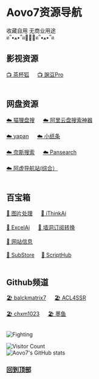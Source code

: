# Aovo7资源导航
收藏自用 无商业用途<br>
ฅ՞•ﻌ•՞ฅ🍱🍱🍱ฅ՞•ﻌ•՞ฅ
## **影视资源**
[📺 茶杯狐](https://cupfox.app) &emsp; [📺 豌豆Pro](https://wandou.la/)  <br><br>
## **网盘资源**
 [☁️ 猫狸盘搜](https://www.alipansou.com)  &emsp; [☁️ 阿里云盘搜索神器](https://pan.justin3go.com/)  <br><br>
[☁️ yapan](https://pan.ccof.cc)  &emsp;  [☁️ 小纸条](https://ali.gitcafe.ink)  <br><br>
[☁️ 奈斯搜索](https://www.niceso.nea)  &emsp; [☁️ Pansearch](https://www.pansearch.me)    <br><br>
[☁️ 阿虚导航站(综合）](https://axutongxue.com)  <br><br>
## **百宝箱**
[🔧 图片处理](https://imagestool.com/zh_CN/)  &emsp;   [🔧 iThinkAi](https://app.ithinkai.world/)  <br><br>
[🔧 ExcelAi](https://chatexcel.com/)  &emsp;   [🔧 墙洞订阅转换](https://sub.dler.io)  <br><br>
[🔧 网站信息](https://mtool.chinaz.com/othertools) &emsp;   <br><br>
[🔧 SubStore](https://github.com/sub-store-org/Sub-Store)  &emsp;[🔧 ScriptHub](https://github.com/Script-Hub-Org/Script-Hub)  <br><br>
## **Github频道**
[🏖️ balckmatrix7](https://github.com/blackmatrix7/ios_rule_script)  &emsp;  [🏖️ ACL4SSR ](https://github.com/ACL4SSR/ACL4SSR/tree/master/Clash) <br><br>
[🏖️ chxm1023](https://github.com/chxm1023/Rewrite)  &emsp;   [🏖️ 墨鱼](https://github.com/ddgksf2013) 
<br><br>

![Fighting](https://raw.githubusercontent.com/Aovo7/Funny/main/icon/aniya.webp)

![Visitor Count](https://profile-counter.glitch.me/Aovo7/count.svg) <br>
![Aovo7's GitHub stats](https://github-readme-stats.vercel.app/api?username=Aovo7&show_icons=true&count_private=true&theme=vue)  <br>
### [回到顶部](https://github.com/Aovo7/Funny)



